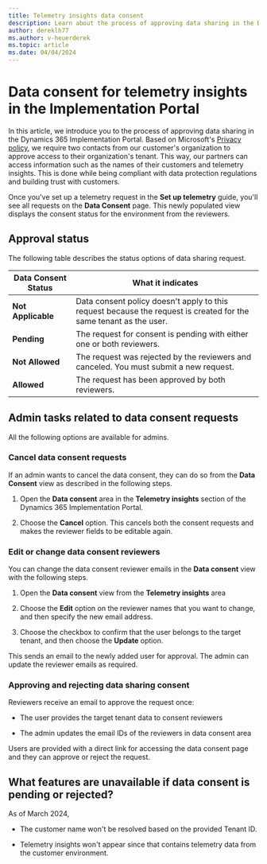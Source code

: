 ```yaml
---
title: Telemetry insights data consent
description: Learn about the process of approving data sharing in the Dynamics 365 implementation portal, including overviews of approval statuses for data consent requests.
author: dereklh77
ms.author: v-heuerderek
ms.topic: article
ms.date: 04/04/2024
---
```


# Data consent for telemetry insights in the Implementation Portal

In this article, we introduce you to the process of approving data sharing in the Dynamics 365 Implementation Portal. Based on Microsoft's [Privacy policy](https://privacy.microsoft.com/privacystatement), we require two contacts from our customer's organization to approve access to their organization's tenant. This way, our partners can access information such as the names of their customers and telemetry insights. This is done while being compliant with data protection regulations and building trust with customers.

Once you've set up a telemetry request in the **Set up telemetry** guide, you'll see all requests on the **Data Consent** page. This newly populated view displays the consent status for the environment from the reviewers.

## Approval status

The following table describes the status options of data sharing request.

| Data Consent Status | What it indicates |
|---------------------|-------------------|
| **Not Applicable** | Data consent policy doesn't apply to this request because the request is created for the same tenant as the user. |
| **Pending** | The request for consent is pending with either one or both reviewers. |
| **Not Allowed** | The request was rejected by the reviewers and canceled. You must submit a new request. |
| **Allowed** | The request has been approved by both reviewers. |

## Admin tasks related to data consent requests

All the following options are available for admins.

### Cancel data consent requests

If an admin wants to cancel the data consent, they can do so from the **Data Consent** view as described in the following steps.

1. Open the **Data consent** area in the **Telemetry insights** section of the Dynamics 365 Implementation Portal.

2. Choose the **Cancel** option. This cancels both the consent requests and makes the reviewer fields to be editable again.

### Edit or change data consent reviewers

You can change the data consent reviewer emails in the **Data consent** view with the following steps.

1. Open the **Data consent** view from the **Telemetry insights** area

2. Choose the **Edit** option on the reviewer names that you want to change, and then specify the new email address.

3. Choose the checkbox to confirm that the user belongs to the target tenant, and then choose the **Update** option.

This sends an email to the newly added user for approval. The admin can update the reviewer emails as required.

### Approving and rejecting data sharing consent

Reviewers receive an email to approve the request once:

- The user provides the target tenant data to consent reviewers

- The admin updates the email IDs of the reviewers in data consent area

Users are provided with a direct link for accessing the data consent page and they can approve or reject the request.

## What features are unavailable if data consent is pending or rejected?

As of March 2024,

- The customer name won't be resolved based on the provided Tenant ID.

- Telemetry insights won't appear since that contains telemetry data from the customer environment.
